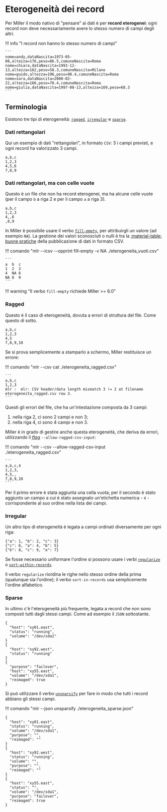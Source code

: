 # Eterogeneità dei record

Per Miller il modo nativo di "pensare" ai dati è per **record eterogenei**: ogni record non deve necessariamente avere lo stesso numero di campi degli altri.

!!! info "I record non hanno lo stesso numero di campi"

    ```
    nome=andy,dataNascita=1973-05-08,altezza=176,peso=86.5,comuneNascita=Roma
    nome=chiara,dataNascita=1993-12-13,altezza=162,peso=58.3,comuneNascita=Milano
    nome=guido,altezza=196,peso=90.4,comuneNascita=Roma
    nome=sara,dataNascita=2000-02-22,altezza=166,peso=70.4,comuneNascita=Roma
    nome=giulia,dataNascita=1997-08-13,altezza=169,peso=68.3
    ```

## Terminologia

Esistono tre tipi di eterogeneità: [`ragged`](#ragged), [`irregular`](#irregular) e [`sparse`](#sparse).

### Dati rettangolari

Qui un esempio di dati "rettangolari", in formato `CSV`: 3 i campi previsti, e ogni record ha valorizzato 3 campi.

``` title="eterogenita.csv"
a,b,c
1,2,3
4,5,6
7,8,9
```

### Dati rettangolari, ma con celle vuote

Questo è un file che non ha record eterogenei, ma ha alcune celle vuote (per il campo `b` a riga 2 e per il campo `a` a riga 3).

``` title="eterogeneita_vuoti.csv"
a,b,c
1,2,3
4,,6
,8,9
```

In Miller è possibile usare il verbo [`fill-empty`](verbi.md#fill-empty), per attribuirgli un valore (ad esempio `NA`). La gestione dei valori sconosciuti o nulli è tra la [:material-table: buone pratiche](https://ondata.github.io/guidaPraticaPubblicazioneCSV/guida/linee_guida_pubblicazione/P05_trattamento_valori_sconosciuti/) della pubblicazione di dati in formato CSV.

!!! comando "mlr --icsv --opprint fill-empty -v NA ./eterogeneita_vuoti.csv"

    ```
    a  b  c
    1  2  3
    4  NA 6
    NA 8  9
    ```

!!! warning "Il verbo `fill-empty` richiede Miller >= 6.0"


### Ragged

Questo è il caso di eterogeneità, dovuta a errori di struttura del file. Come questo di sotto.

``` title="eterogeneita_ragged.csv"
a,b,c
1,2,3
4,5
7,8,9,10
```

Se si prova semplicemente a stamparlo a schermo, Miller restituisce un errore:

!!! comando "mlr --csv cat ./eterogeneita_ragged.csv"

    ```
    a,b,c
    1,2,3
    mlr :  mlr: CSV header/data length mismatch 3 != 2 at filename eterogeneita_ragged.csv row 3.
    ```

Questi gli errori del file, che ha un'intestazione composta da 3 campi:

1. nella riga 2, ci sono 2 campi e non 3;
2. nella riga 4, ci sono 4 campi e non 3.

Miller è in grado di gestire anche questa eterogeneità, che deriva da errori, utilizzando il [*flag*](flag.md#csv) `--allow-ragged-csv-input`:

!!! comando "mlr --csv --allow-ragged-csv-input ./eterogeneita_ragged.csv"

    ```
    a,b,c,4
    1,2,3,
    4,5,,
    7,8,9,10
    ```

Per il primo errore è stata aggiunta una cella vuota; per il secondo è stato aggiunto un campo a cui è stato assegnato un'etichetta numerica - `4` - corrispondente al suo ordine nella lista dei campi.
### Irregular

Un altro tipo di eterogeneità è legata a campi ordinati diversamente per ogni riga:

``` title="eterogeneita_irregular.json"
{"a": 1, "b": 2, "c": 3}
{"c": 6, "a": 4, "b": 5}
{"b": 8, "c": 9, "a": 7}
```

Se fosse necessario uniformare l'ordine si possono usare i verbi [`regularize`](verbi.md#regularize) o [`sort-within-records`](verbi.md#sort-within-records).

Il verbo `regularize` riordina le righe nello stesso ordine della prima (qualunque sia l'ordine); il verbo `sort-in-records` usa semplicemente l'ordine alfabetico.

### Sparse

In ultimo c'è l'eterogeneità più frequente, legata a record che non sono composti tutti dagli stessi campi. Come ad esempio il `JSON` sottostante.

``` title="eterogeneita_sparse.json"
{
  "host": "xy01.east",
  "status": "running",
  "volume": "/dev/sda1"
}
{
  "host": "xy92.west",
  "status": "running"
}
{
  "purpose": "failover",
  "host": "xy55.east",
  "volume": "/dev/sda1",
  "reimaged": true
}
```

Si può utilizzare il verbo [`unsparsify`](verbi.md#unsparsify) per fare in modo che tutti i record abbiano gli stessi campi.

!!! comando "mlr --json unsparsify ./eterogeneita_sparse.json"

```
{
  "host": "xy01.east",
  "status": "running",
  "volume": "/dev/sda1",
  "purpose": "",
  "reimaged": ""
}
{
  "host": "xy92.west",
  "status": "running",
  "volume": "",
  "purpose": "",
  "reimaged": ""
}
{
  "host": "xy55.east",
  "status": "",
  "volume": "/dev/sda1",
  "purpose": "failover",
  "reimaged": true
}
```
